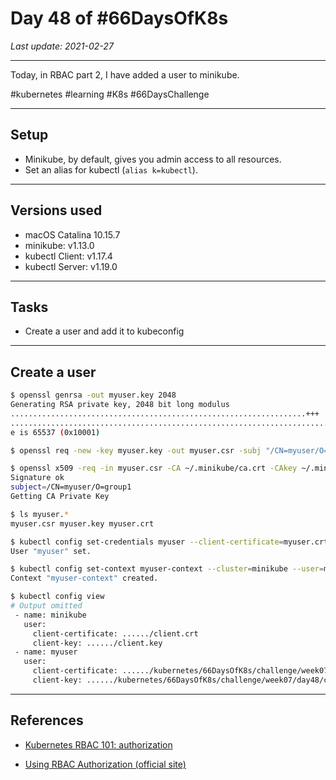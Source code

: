 # Day 48 of #66DaysOfK8s

_Last update: 2021-02-27_

---
Today, in RBAC part 2, I have added a user to minikube.

#kubernetes #learning #K8s #66DaysChallenge

---

## Setup

* Minikube, by default, gives you admin access to all resources. 
* Set an alias for kubectl (```alias k=kubectl```).

---

## Versions used

* macOS Catalina 10.15.7
* minikube: v1.13.0
* kubectl Client: v1.17.4
* kubectl Server: v1.19.0

---

## Tasks

* Create a user and add it to kubeconfig

---

## Create a user

```bash
$ openssl genrsa -out myuser.key 2048
Generating RSA private key, 2048 bit long modulus
..................................................................+++
.......................................................................................+++
e is 65537 (0x10001)
```

```bash
$ openssl req -new -key myuser.key -out myuser.csr -subj "/CN=myuser/O=group1"
```

```bash
$ openssl x509 -req -in myuser.csr -CA ~/.minikube/ca.crt -CAkey ~/.minikube/ca.key -CAcreateserial -out myuser.crt -days 500
Signature ok
subject=/CN=myuser/O=group1
Getting CA Private Key
```

```bash
$ ls myuser.*
myuser.csr myuser.key myuser.crt
```

```bash
$ kubectl config set-credentials myuser --client-certificate=myuser.crt --client-key=myuser.key
User "myuser" set.
```

```bash
$ kubectl config set-context myuser-context --cluster=minikube --user=myuser
Context "myuser-context" created.
```

```bash
$ kubectl config view
# Output omitted
 - name: minikube
   user:
     client-certificate: ....../client.crt
     client-key: ....../client.key
 - name: myuser
   user:
     client-certificate: ....../kubernetes/66DaysOfK8s/challenge/week07/day48/cert/myuser.crt
     client-key: ....../kubernetes/66DaysOfK8s/challenge/week07/day48/cert/myuser.key
```

---

## References

* [Kubernetes RBAC 101: authorization](https://www.cncf.io/blog/2020/08/28/kubernetes-rbac-101-authorization/)

* [Using RBAC Authorization (official site)](https://kubernetes.io/docs/reference/access-authn-authz/rbac/)
